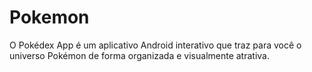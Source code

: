 # Pokemon
O Pokédex App é um aplicativo Android interativo que traz para você o universo Pokémon de forma organizada e visualmente atrativa.
